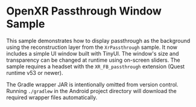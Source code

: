 # OpenXR Passthrough Window Sample

This sample demonstrates how to display passthrough as the background using the reconstruction layer from the `XrPassthrough` sample. It now includes a simple UI window built with TinyUI. The window's size and transparency can be changed at runtime using on-screen sliders.
The sample requires a headset with the `XR_FB_passthrough` extension (Quest runtime v53 or newer).

The Gradle wrapper JAR is intentionally omitted from version control. Running
`./gradlew` in the Android project directory will download the required wrapper files automatically.
